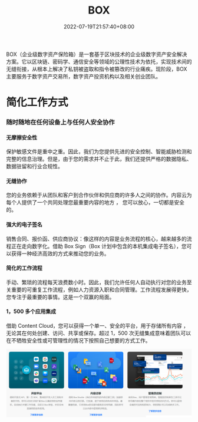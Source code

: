 ﻿---
weight: 
title: "BOX"
description: "BOX（企业级数字资产保险箱）是一套基于区块技术的企业级数字资产安全解决方案"
date: 2022-07-19T21:57:40+08:00
lastmod: 2022-07-19T16:45:40+08:00
draft: false
authors: ["MineW"]
featuredImage: "box.webp"
link: "https://www.box.com/home"
tags: ["数字代币","BOX"]
categories: ["navigation"]
navigation: ["数字代币"]
lightgallery: true
toc: true
pinned: false
recommend: false
recommend1: false
---
BOX（企业级数字资产保险箱）是一套基于区块技术的企业级数字资产安全解决方案。它以区块链、密码学、通信安全等领域的公理性技术为依托，实现技术间的无缝衔接，从根本上解决了私钥被盗取和指令被篡改的行业痛疾。现阶段，BOX主要服务于数字资产交易所，数字资产投资机构以及相关创业团队。

# 简化工作方式

### 随时随地在任何设备上与任何人安全协作

####  无摩擦安全性

保护敏感文件是重中之重。因此，我们为您提供先进的安全控制、智能威胁检测和完整的信息治理。但是，由于您的需求并不止于此，我们还提供严格的数据隐私、数据驻留和行业合规性。

####  无缝协作

您的业务依赖于从团队和客户到合作伙伴和供应商的许多人之间的协作。内容云为每个人提供了一个共同处理您最重要内容的地方 ， 您可以放心，一切都是安全的。

####  强大的电子签名

销售合同、报价函、供应商协议：像这样的内容是业务流程的核心，越来越多的流程正在走向数字化。借助 Box Sign（Box 计划中包含的本机集成电子签名），您可以获得一种经济高效的方式来推动您的业务。

####  简化的工作流程

手动、繁琐的流程每天浪费数小时。因此，我们允许任何人自动执行对您的业务至关重要的可重复工作流程，例如人力资源入职和合同管理。工作流程发展得更快，您专注于最重要的事情。这是一个双赢的局面。

####  1，500 多个应用集成

借助 Content Cloud，您可以获得一个单一、安全的平台，用于存储所有内容 ， 无论其在何处创建、访问、共享或保存。超过 1，500 次无缝集成意味着团队可以在不牺牲安全性或可管理性的情况下按照自己想要的方式工作。

![image-20220719105640317](image-20220719105640317.png)
